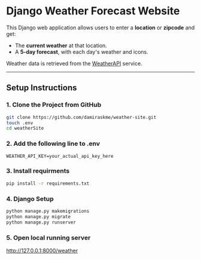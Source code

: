 # Django Weather Forecast Website

This Django web application allows users to enter a **location** or **zipcode** and get:
- The **current weather** at that location.
- A **5-day forecast**, with each day's weather and icons.

Weather data is retrieved from the [WeatherAPI](https://www.weatherapi.com/) service.

---

## Setup Instructions

### 1. Clone the Project from GitHub

```bash
git clone https://github.com/damiraskme/weather-site.git
touch .env
cd weatherSite
```
### 2. Add the following line to .env

```.env
WEATHER_API_KEY=your_actual_api_key_here
```

### 3. Install requirments

```bash
pip install -r requirements.txt
```

### 4. Django Setup

```bash
python manage.py makemigrations
python manage.py migrate
python manage.py runserver
```

### 5. Open local running server

http://127.0.0.1:8000/weather
